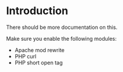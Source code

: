 # Introduction

There should be more documentation on this.

Make sure you enable the following modules:
* Apache mod rewrite
* PHP curl
* PHP short open tag